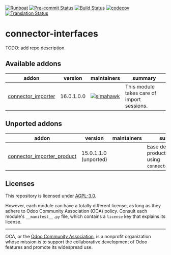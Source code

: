 
[![Runboat](https://img.shields.io/badge/runboat-Try%20me-875A7B.png)](https://runboat.odoo-community.org/builds?repo=OCA/connector-interfaces&target_branch=16.0)
[![Pre-commit Status](https://github.com/OCA/connector-interfaces/actions/workflows/pre-commit.yml/badge.svg?branch=16.0)](https://github.com/OCA/connector-interfaces/actions/workflows/pre-commit.yml?query=branch%3A16.0)
[![Build Status](https://github.com/OCA/connector-interfaces/actions/workflows/test.yml/badge.svg?branch=16.0)](https://github.com/OCA/connector-interfaces/actions/workflows/test.yml?query=branch%3A16.0)
[![codecov](https://codecov.io/gh/OCA/connector-interfaces/branch/16.0/graph/badge.svg)](https://codecov.io/gh/OCA/connector-interfaces)
[![Translation Status](https://translation.odoo-community.org/widgets/connector-interfaces-16-0/-/svg-badge.svg)](https://translation.odoo-community.org/engage/connector-interfaces-16-0/?utm_source=widget)

<!-- /!\ do not modify above this line -->

# connector-interfaces

TODO: add repo description.

<!-- /!\ do not modify below this line -->

<!-- prettier-ignore-start -->

[//]: # (addons)

Available addons
----------------
addon | version | maintainers | summary
--- | --- | --- | ---
[connector_importer](connector_importer/) | 16.0.1.0.0 | [![simahawk](https://github.com/simahawk.png?size=30px)](https://github.com/simahawk) | This module takes care of import sessions.


Unported addons
---------------
addon | version | maintainers | summary
--- | --- | --- | ---
[connector_importer_product](connector_importer_product/) | 15.0.1.1.0 (unported) |  | Ease definition of product imports using `connector_importer`.

[//]: # (end addons)

<!-- prettier-ignore-end -->

## Licenses

This repository is licensed under [AGPL-3.0](LICENSE).

However, each module can have a totally different license, as long as they adhere to Odoo Community Association (OCA)
policy. Consult each module's `__manifest__.py` file, which contains a `license` key
that explains its license.

----
OCA, or the [Odoo Community Association](http://odoo-community.org/), is a nonprofit
organization whose mission is to support the collaborative development of Odoo features
and promote its widespread use.
